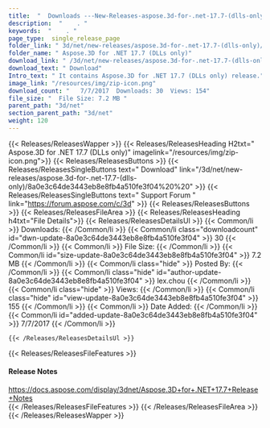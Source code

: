 ```yaml
---
title:  "  Downloads ---New-Releases-aspose.3d-for-.net-17.7-(dlls-only) . " 
description:  "    . " 
keywords:  "    . " 
page_type:  single_release_page
folder_link: " 3d/net/new-releases/aspose.3d-for-.net-17.7-(dlls-only)/"
folder_name: " Aspose.3D for .NET 17.7 (DLLs only)"
download_link: " /3d/net/new-releases/aspose.3d-for-.net-17.7-(dlls-only)/8a0e3c64de3443eb8e8fb4a510fe3f04"
download_text: " Download"
Intro_text: " It contains Aspose.3D for .NET 17.7 (DLLs only) release."
image_link: "/resources/img/zip-icon.png"
download_count: "   7/7/2017  Downloads: 30  Views: 154"
file_size: "  File Size: 7.2 MB "
parent_path: "3d/net"
section_parent_path: "3d/net"
weight: 120 
---
```


{{< Releases/ReleasesWapper >}}
  {{< Releases/ReleasesHeading H2txt=" Aspose.3D for .NET 17.7 (DLLs only)" imagelink="/resources/img/zip-icon.png">}}
  {{< Releases/ReleasesButtons >}}
    {{< Releases/ReleasesSingleButtons text=" Download" link="/3d/net/new-releases/aspose.3d-for-.net-17.7-(dlls-only)/8a0e3c64de3443eb8e8fb4a510fe3f04%20%20" >}}
    {{< Releases/ReleasesSingleButtons text=" Support Forum " link="https://forum.aspose.com/c/3d" >}}
  {{< Releases/ReleasesButtons >}}
  {{< Releases/ReleasesFileArea >}}
    {{< Releases/ReleasesHeading h4txt="File Details">}}
    {{< Releases/ReleasesDetailsUl >}}
            {{< Common/li  >}} Downloads: {{< /Common/li >}} 
      {{< Common/li class="downloadcount" id="dwn-update-8a0e3c64de3443eb8e8fb4a510fe3f04" >}} 30 {{< /Common/li >}} 
      {{< Common/li  >}} File Size: {{< /Common/li >}} 
      {{< Common/li id="size-update-8a0e3c64de3443eb8e8fb4a510fe3f04" >}} 7.2 MB {{< /Common/li >}} 
      {{< Common/li  class="hide" >}} Posted By: {{< /Common/li >}} 
      {{< Common/li class="hide" id="author-update-8a0e3c64de3443eb8e8fb4a510fe3f04" >}} lex.chou {{< /Common/li >}} 
      {{< Common/li class="hide"  >}} Views: {{< /Common/li >}} 
      {{< Common/li class="hide" id="view-update-8a0e3c64de3443eb8e8fb4a510fe3f04" >}} 155 {{< /Common/li >}} 
      {{< Common/li  >}} Date Added: {{< /Common/li >}} 
      {{< Common/li id="added-update-8a0e3c64de3443eb8e8fb4a510fe3f04" >}} 7/7/2017 {{< /Common/li >}} 

    {{< /Releases/ReleasesDetailsUl >}}

  {{< Releases/ReleasesFileFeatures >}}
      <h4>Release Notes</h4><div><a href="https://docs.aspose.com/display/3dnet/Aspose.3D+for+.NET+17.7+Release+Notes">https://docs.aspose.com/display/3dnet/Aspose.3D+for+.NET+17.7+Release+Notes</a></div>
  {{< /Releases/ReleasesFileFeatures >}}
 {{< /Releases/ReleasesFileArea >}}
{{< /Releases/ReleasesWapper >}}


